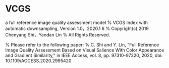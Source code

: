 # VCGS
a full reference image quality assessment model
% VCGS Index with automatic downsampling, Version 1.0，2020.1.6
% Copyright(c) 2019 Chenyang Shi，Yandan Lin
% All Rights Reserved.

% Please refer to the following paper:
% C. Shi and Y. Lin, "Full Reference Image Quality Assessment Based on Visual Salience With Color Appearance and Gradient Similarity," in IEEE Access, vol. 8, pp. 97310-97320, 2020, doi: 10.1109/ACCESS.2020.2995420.
